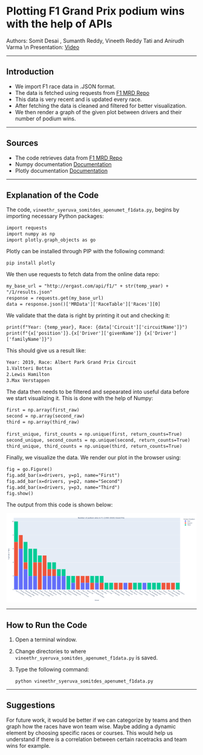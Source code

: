 # Plotting F1 Grand Prix podium wins with the help of APIs

Authors:  Somit Desai , Sumanth Reddy, Vineeth Reddy Tati and Anirudh Varma \n
Presentation: [Video](https://youtu.be/ggz6moRPRy4)

---

## Introduction
- We import F1 race data in .JSON format. 
- The data is fetched using requests from [F1 MRD Repo](http://ergast.com/mrd/)  
- This data is very recent and is updated every race.
- After fetching the data is cleaned and filtered for better visualization.
- We then render a graph of the given plot between drivers and their number of podium wins.

---

## Sources

- The code retrieves data from [F1 MRD Repo](http://ergast.com/mrd/)
- Numpy documentation [Documentation](https://numpy.org/doc/stable/index.html)
- Plotly documentation [Documentation](https://plotly.com/python/)

---

## Explanation of the Code
The code, `vineethr_syeruva_somitdes_apenumet_f1data.py`, begins by importing necessary Python packages:
```
import requests
import numpy as np
import plotly.graph_objects as go
```

Plotly can be installed through PIP with the following command:
```
pip install plotly
```

We then use requests to fetch data from the online data repo:
```
my_base_url = "http://ergast.com/api/f1/" + str(temp_year) + "/1/results.json"
response = requests.get(my_base_url)
data = response.json()['MRData']['RaceTable']['Races'][0]
```
We validate that the data is right by printing it out and checking it:
```
print(f"Year: {temp_year}, Race: {data['Circuit']['circuitName']}")
print(f"{x['position']}.{x['Driver']['givenName']} {x['Driver']['familyName']}")
```
This should give us a result like:
```
Year: 2019, Race: Albert Park Grand Prix Circuit
1.Valtteri Bottas 
2.Lewis Hamilton 
3.Max Verstappen 
```
The data then needs to be filtered and sepearated into useful data before we start visualizing it. This is done with the help of 
Numpy:

```
first = np.array(first_raw)
second = np.array(second_raw)
third = np.array(third_raw)

first_unique, first_counts = np.unique(first, return_counts=True)
second_unique, second_counts = np.unique(second, return_counts=True)    
third_unique, third_counts = np.unique(third, return_counts=True)
```

Finally, we visualize the data.  We render our plot in the browser using:
```
fig = go.Figure()
fig.add_bar(x=drivers, y=p1, name="First")
fig.add_bar(x=drivers, y=p2, name="Second")
fig.add_bar(x=drivers, y=p3, name="Third")
fig.show()
```

The output from this code is shown below:

![Image of Plot](images/graph.png)

---

## How to Run the Code
1. Open a terminal window.

2. Change directories to where `vineethr_syeruva_somitdes_apenumet_f1data.py` is saved.

3. Type the following command:
	```
	python vineethr_syeruva_somitdes_apenumet_f1data.py
	```
---

## Suggestions

For future work, it would be better if we can categorize by teams and then graph how the races have won team wise. Maybe adding a dynamic element by choosing specific races or courses. This would help us understand if there is a correlation between certain racetracks and team wins for example.
